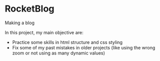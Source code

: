 # RocketBlog
Making a blog

In this project, my main objective are:
- Practice some skills in html structure and css styling
- Fix some of my past mistakes in older projects (like using the wrong zoom or not using as many dynamic values)
